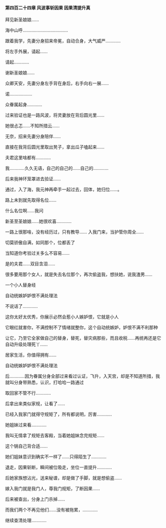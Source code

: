 #### 第四百二十四章 风波事斩因果 因果清提升真


拜见新圣娘娘……

海中山呼………………………………

跟着我学，先妻分身招来帝冕，自动合身，大气威严…………

将左手外展，请起……

请起…………

谢新圣娘娘……

众卿天安，先妻分身左手背在身后，右手向右一展……

诺………………

众眷属起身…………

过来验证也是一路风波，将灵妻放在背后圆光里……

她很忐忑……不知所措云……

无奈，招来先妻分身陪伴……

直接在我背后圆光里取出凳子，拿出瓜子嗑起来……

夫君这里啥都有…………

我…………久久无语，自己的自己的……自己的…………


后来我神环笼罩进去验证……

通过，入了海，我元神再牵手一起过去，回体，她归位……。

路上未到就先取得名位……

什么名位啊……我问

新圣至圣娘娘……她很欢喜…………

一路上很那啥，没有经历过，只有教导……
入我门来，当护管你周全……

切莫骄傲自满，如同那个，位都丢了

当知道你考验过关多么不容易……

是的夫君……双目含泪……

很多要用那个女人，就是失去名位那个，再次偷盗我，想扶她，说我渣男……


一个小人替身经

自动统嫉妒妒恨不满处理法

不说话了…………

这你太好太优秀，你展示必然会惹小人嫉妒恨，它就是小人

它眼红就害你，不满控制不了情绪就整你，这个自动统嫉妒，妒恨不满不利那种

让它，乃至它全家做自己的替身，替死，替灾病那些，而且收税……再统再还是它自动升级处理死丫……

居家生活，你值得拥有……

自动统嫉妒妒恨不满处理法

后…………因为眷属分身全部过来看过认证，飞升，入天宫，却是不知道所措，我就叫分身带熟悉，认识，打哈哈一路通过

取回家不管不行…………

后拿出来类似家规，让看了……

已经入我家门就得守规矩了，所有都说明，厉害…………

她姐妹过来看…………

我叫无情拿了规矩去客殿，当着她姐妹念完规矩……

这个锅自己背合适……

她们姐妹意识到确实不一样了……只得陌生了…………

退走，因果斩断，瞬间被位吸走，坐位一直提升…………

后她家族想沾光，送来秘谱，却是做了手脚，就是想偷盗……

嫁入我门就是我门人，尊我门规矩，了断因果……

后来被查出，分身上门杀掉……

而我们两个不再见他们……没有被拖累，…………


继续查清处理…………

